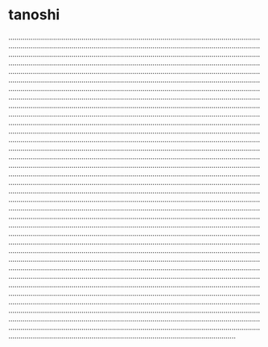 # tanoshi

....................................................................................................................................................................................................................................................................................................................................................................................................................................................................................................................................................................................................................................................................................................................................................................................................................................................................................................................................................................................................................................................................................................................................................................................................................................................................................................................................................................................................................................................................................................................................................................................................................................................................................................................................................................................................................................................................................................................................................................................................................................................................................................................................................................................................................................................................................................................................................................................................................................................................................................................................................................................................................................................................................................................................................................................................................................................................................................................................................................................................................................................................................................................................................................................................................................................................................................................................................................................................................................................................................................................................................................................................................................................................................................................................................................................................................................................................................................................................................................................................................................................................................................................................................................................................................................................................................................................................................................................................................................................................................................................................................................................................................................